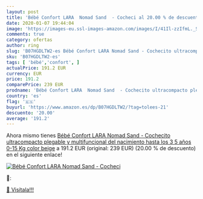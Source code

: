 ```yaml
---
layout: post
title: 'Bébé Confort LARA  Nomad Sand  - Cocheci al 20.00 % de descuento'
date: 2020-01-07 19:44:04
image: 'https://images-eu.ssl-images-amazon.com/images/I/41Il-zzIfmL._SL200_.jpg'
comments: true
category: ofertas
author: ring
slug: 'B07HGDLTW2-es Bébé Confort LARA Nomad Sand - Cochecito ultracompacto...'
sku: 'B07HGDLTW2-es'
tags: [ 'bébé','confort', ]
actualPrice: 191.2 EUR
currency: EUR
price: 191.2
comparePrice: 239 EUR
prodname: 'Bébé Confort LARA  Nomad Sand  - Cochecito ultracompacto plegable y multifuncional  del nacimiento hasta los 3 5 años  0-15 Kg  color beige'
country: 'es'
flag: '🇪🇸'
buyurl: 'https://www.amazon.es/dp/B07HGDLTW2/?tag=tolees-21'
descuento: '20.00'
average: '191.2'
---
```


Ahora mismo tienes [Bébé Confort LARA  Nomad Sand  - Cochecito ultracompacto plegable y multifuncional  del nacimiento hasta los 3 5 años  0-15 Kg  color beige](https://www.amazon.es/dp/B07HGDLTW2/?tag=tolees-21) a 191.2 EUR (original: 239 EUR) (20.00 %  de descuento) en el siguiente enlace!

[![Bébé Confort LARA  Nomad Sand  - Cocheci](https://images-eu.ssl-images-amazon.com/images/I/41Il-zzIfmL._SL200_.jpg)](https://www.amazon.es/dp/B07HGDLTW2/?tag=tolees-21)

🔎:


[🛒 Visítala!!!](https://www.amazon.es/dp/B07HGDLTW2/?tag=tolees-21)
